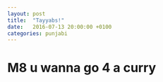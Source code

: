 ```yaml
---
layout: post
title:  "Tayyabs!"
date:   2016-07-13 20:00:00 +0100
categories: punjabi
---
```


# M8 u wanna go 4 a curry
